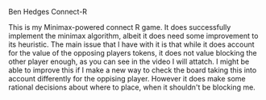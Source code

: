 Ben Hedges
Connect-R

This is my Minimax-powered connect R game. 
It does successfully implement the minimax algorithm, albeit it does need some improvement to its heuristic.
The main issue that I have with it is that while it does account for the value of the opposing players tokens, 
it does not value blocking the other player enough, as you can see in the video I will attatch. I might be able
to improve this if I make a new way to check the board taking this into account differently for the oppising
player. However it does make some rational decisions about where to place, when it shouldn't be blocking me. 
